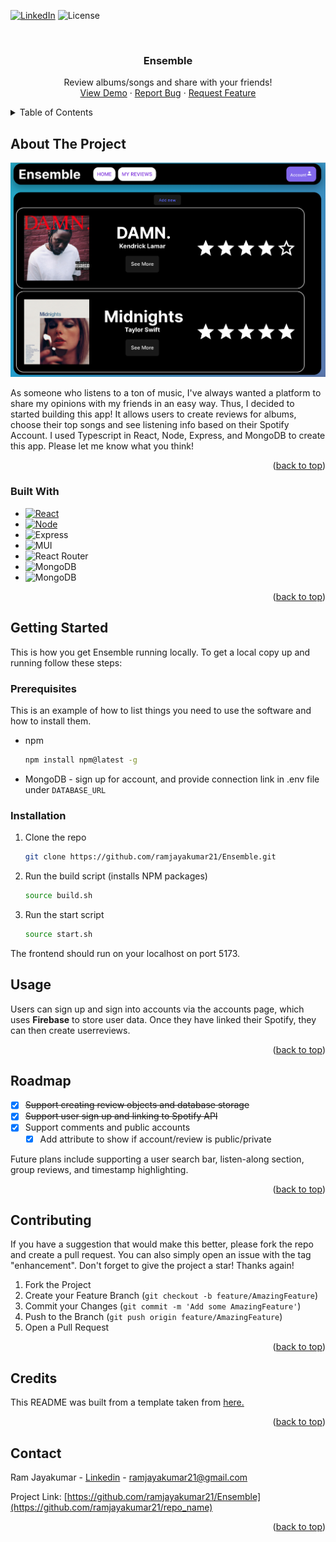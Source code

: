 
<!-- Improved compatibility of back to top link: See: https://github.com/othneildrew/Best-README-Template/pull/73 -->
<a name="readme-top"></a>
<!--
*** Thanks for checking out the Best-README-Template. If you have a suggestion
*** that would make this better, please fork the repo and create a pull request
*** or simply open an issue with the tag "enhancement".
*** Don't forget to give the project a star!
*** Thanks again! Now go create something AMAZING! :D
-->



<!-- PROJECT SHIELDS -->
<!--
*** I'm using markdown "reference style" links for readability.
*** Reference links are enclosed in brackets [ ] instead of parentheses ( ).
*** See the bottom of this document for the declaration of the reference variables
*** for contributors-url, forks-url, etc. This is an optional, concise syntax you may use.
*** https://www.markdownguide.org/basic-syntax/#reference-style-links
-->
<!-- [![Contributors][contributors-shield]][contributors-url]
[![Forks][forks-shield]][forks-url]
[![Stargazers][stars-shield]][stars-url]
[![Issues][issues-shield]][issues-url]
[![MIT License][license-shield]][license-url] -->
[![LinkedIn][linkedin-shield]][linkedin-url]
![License][License]



<!-- PROJECT LOGO -->
<br />
<div align="center">
  <a href="https://github.com/ramjayakumar21/Ensemble">
    <!-- <img src="images/logo.png" alt="Logo" width="80" height="80"> -->
  </a>

<h3 align="center">Ensemble</h3>

  <p align="center">
    Review albums/songs and share with your friends!
    <!-- <br />
    <a href="https://github.com/ramjayakumar21/repo_name"><strong>Explore the docs »</strong></a>
    <br /> -->
    <br />
    <a href="https://ensemble-sbdx.onrender.com/">View Demo</a>
    ·
    <a href="https://github.com/ramjayakumar21/Ensemble/issues">Report Bug</a>
    ·
    <a href="https://github.com/ramjayakumar21/Ensemble/issues">Request Feature</a>
  </p>
</div>



<!-- TABLE OF CONTENTS -->
<details>
  <summary>Table of Contents</summary>
  <ol>
    <li>
      <a href="#about-the-project">About Ensemble</a>
      <ul>
        <li><a href="#built-with">Built With</a></li>
      </ul>
    </li>
    <li>
      <a href="#getting-started">Getting Started</a>
      <ul>
        <li><a href="#prerequisites">Prerequisites</a></li>
        <li><a href="#installation">Installation</a></li>
      </ul>
    </li>
    <li><a href="#usage">Usage</a></li>
    <li><a href="#roadmap">Roadmap</a></li>
    <li><a href="#contributing">Contributing</a></li>
    <li><a href="#license">License</a></li>
    <li><a href="#contact">Contact</a></li>
    <li><a href="#acknowledgments">Acknowledgments</a></li>
  </ol>
</details>



<!-- ABOUT THE PROJECT -->
## About The Project

[![Ensemble Screen Shot][product-screenshot]](https://ensemble-sbdx.onrender.com/)

As someone who listens to a ton of music, I've always wanted a platform to share my opinions with my friends in an easy way. Thus, I decided to started building this app! It allows users to create reviews for albums, choose their top songs and see listening info based on their Spotify Account. I used Typescript in React, Node, Express, and MongoDB to create this app. Please let me know what you think!

<p align="right">(<a href="#readme-top">back to top</a>)</p>



### Built With

* [![React][React.js]][React-url]
* [![Node][Node.com]][JQuery-url]
* ![Express][Express.js]
* ![MUI][MUI-logo]
* ![React Router][React-Router-Logo]
* ![MongoDB][MongoDB-Logo]
* ![MongoDB][Spotify-Logo]

<p align="right">(<a href="#readme-top">back to top</a>)</p>



<!-- GETTING STARTED -->
## Getting Started

This is how you get Ensemble running locally.
To get a local copy up and running follow these steps:

### Prerequisites

This is an example of how to list things you need to use the software and how to install them.
* npm
  ```sh
  npm install npm@latest -g
  ```
* MongoDB - sign up for account, and provide connection link in .env file under `DATABASE_URL`



### Installation

1. Clone the repo
   ```sh
   git clone https://github.com/ramjayakumar21/Ensemble.git
   ```

2. Run the build script (installs NPM packages)
    ```sh
   source build.sh
   ```

3. Run the start script
   ```sh
   source start.sh
   ```

The frontend should run on your localhost on port 5173.


<!-- USAGE EXAMPLES -->
## Usage

Users can sign up and sign into accounts via the accounts page, which uses **Firebase** to store user data. Once they have linked their Spotify, they can then create userreviews.



<p align="right">(<a href="#readme-top">back to top</a>)</p>



<!-- ROADMAP -->
## Roadmap

- [x] ~~Support creating review objects and database storage~~
- [x] ~~Support user sign up and linking to Spotify API~~
- [x] Support comments and public accounts
    - [x] Add attribute to show if account/review is public/private

Future plans include supporting a user search bar, listen-along section, group reviews, and timestamp highlighting.


<p align="right">(<a href="#readme-top">back to top</a>)</p>



<!-- CONTRIBUTING -->
## Contributing


If you have a suggestion that would make this better, please fork the repo and create a pull request. You can also simply open an issue with the tag "enhancement".
Don't forget to give the project a star! Thanks again!

1. Fork the Project
2. Create your Feature Branch (`git checkout -b feature/AmazingFeature`)
3. Commit your Changes (`git commit -m 'Add some AmazingFeature'`)
4. Push to the Branch (`git push origin feature/AmazingFeature`)
5. Open a Pull Request

<p align="right">(<a href="#readme-top">back to top</a>)</p>



<!-- LICENSE -->
## Credits

This README was built from a template taken from [here.](https://github.com/othneildrew/Best-README-Template)

<p align="right">(<a href="#readme-top">back to top</a>)</p>



<!-- CONTACT -->
## Contact

Ram Jayakumar - [Linkedin](https://www.linkedin.com/in/ram-jayakumar-2a096420b/) - ramjayakumar21@gmail.com

Project Link: [https://github.com/ramjayakumar21/Ensemble](https://github.com/ramjayakumar21/repo_name)

<p align="right">(<a href="#readme-top">back to top</a>)</p>




<!-- MARKDOWN LINKS & IMAGES -->
<!-- https://www.markdownguide.org/basic-syntax/#reference-style-links -->
[contributors-shield]: https://img.shields.io/github/contributors/ramjayakumar21/repo_name.svg?style=for-the-badge
[contributors-url]: https://github.com/ramjayakumar21/Ensemble/graphs/contributors
[forks-shield]: https://img.shields.io/github/forks/ramjayakumar21/repo_name.svg?style=for-the-badge
[forks-url]: https://github.com/ramjayakumar21/Ensemble/network/members
[stars-shield]: https://img.shields.io/github/stars/ramjayakumar21/repo_name.svg?style=for-the-badge
[stars-url]: https://github.com/ramjayakumar21/Ensemble/stargazers
[issues-shield]: https://img.shields.io/github/issues/ramjayakumar21/repo_name.svg?style=for-the-badge
[issues-url]: https://github.com/ramjayakumar21/repo_name/issues
[license-shield]: https://img.shields.io/github/license/ramjayakumar21/repo_name.svg?style=for-the-badge
[license-url]: https://github.com/ramjayakumar21/repo_name/blob/master/LICENSE.txt
[linkedin-shield]: https://img.shields.io/badge/-LinkedIn-black.svg?style=for-the-badge&logo=linkedin&colorB=555
[linkedin-url]: https://www.linkedin.com/in/ram-jayakumar-2a096420b/
[product-screenshot]: ./frontend/public/reviewspage.png
[Next.js]: https://img.shields.io/badge/next.js-000000?style=for-the-badge&logo=nextdotjs&logoColor=white
[Next-url]: https://nextjs.org/
[React.js]: https://img.shields.io/badge/React-20232A?style=for-the-badge&logo=react&logoColor=61DAFB
[React-url]: https://reactjs.org/
[Vue.js]: https://img.shields.io/badge/Vue.js-35495E?style=for-the-badge&logo=vuedotjs&logoColor=4FC08D
[Vue-url]: https://vuejs.org/
[Angular.io]: https://img.shields.io/badge/Angular-DD0031?style=for-the-badge&logo=angular&logoColor=white
[Angular-url]: https://angular.io/
[Svelte.dev]: https://img.shields.io/badge/Svelte-4A4A55?style=for-the-badge&logo=svelte&logoColor=FF3E00
[Svelte-url]: https://svelte.dev/
[Laravel.com]: https://img.shields.io/badge/Laravel-FF2D20?style=for-the-badge&logo=laravel&logoColor=white
[Laravel-url]: https://laravel.com
[Bootstrap.com]: https://img.shields.io/badge/Bootstrap-563D7C?style=for-the-badge&logo=bootstrap&logoColor=white
[Bootstrap-url]: https://getbootstrap.com
[JQuery.com]: https://img.shields.io/badge/jQuery-0769AD?style=for-the-badge&logo=jquery&logoColor=white
[JQuery-url]: https://jquery.com 
[Node.com]: https://img.shields.io/badge/Node.js-43853D?style=for-the-badge&logo=node.js&logoColor=white
[Node.js]: https://nodejs.org/en
[Express.js]:https://img.shields.io/badge/Express.js-404D59?style=for-the-badge
[MUI-logo]: https://img.shields.io/badge/Material--UI-0081CB?style=for-the-badge&logo=material-ui&logoColor=white
[React-Router-logo]: https://img.shields.io/badge/React_Router-CA4245?style=for-the-badge&logo=react-router&logoColor=white
[MongoDB-logo]: https://img.shields.io/badge/MongoDB-4EA94B?style=for-the-badge&logo=mongodb&logoColor=white
[Spotify-logo]: https://img.shields.io/badge/Spotify-API-1ED760?&style=for-the-badge&logo=spotify&logoColor=white
[License]: https://img.shields.io/badge/License-MIT-blue.svg